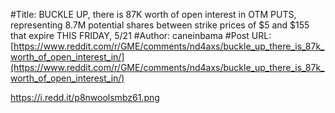 #Title: BUCKLE UP, there is 87K worth of open interest in OTM PUTS, representing 8.7M potential shares between strike prices of $5 and $155 that expire THIS FRIDAY, 5/21
#Author: caneinbama
#Post URL: [https://www.reddit.com/r/GME/comments/nd4axs/buckle_up_there_is_87k_worth_of_open_interest_in/](https://www.reddit.com/r/GME/comments/nd4axs/buckle_up_there_is_87k_worth_of_open_interest_in/)


https://i.redd.it/p8nwoolsmbz61.png